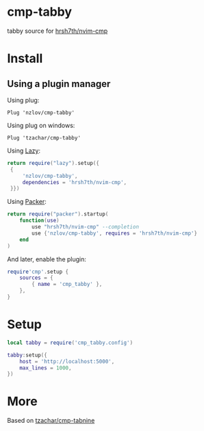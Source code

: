 # cmp-tabby

tabby source for [hrsh7th/nvim-cmp](https://github.com/hrsh7th/nvim-cmp)

# Install

## Using a plugin manager

Using plug:

```viml
Plug 'nzlov/cmp-tabby'
```

Using plug on windows:

```viml
Plug 'tzachar/cmp-tabby'
```

Using [Lazy](https://github.com/folke/lazy.nvim/):

```lua
return require("lazy").setup({
 {
     'nzlov/cmp-tabby',
     dependencies = 'hrsh7th/nvim-cmp',
 }})
```

Using [Packer](https://github.com/wbthomason/packer.nvim/):

```lua
return require("packer").startup(
	function(use)
		use "hrsh7th/nvim-cmp" --completion
		use {'nzlov/cmp-tabby', requires = 'hrsh7th/nvim-cmp'}
	end
)
```

And later, enable the plugin:

```lua
require'cmp'.setup {
	sources = {
		{ name = 'cmp_tabby' },
	},
}
```

# Setup

```lua
local tabby = require('cmp_tabby.config')

tabby:setup({
    host = 'http://localhost:5000',
    max_lines = 1000,
})
```

# More

Based on [tzachar/cmp-tabnine](https://github.com/tzachar/cmp-tabnine)
